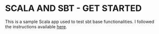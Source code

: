 # SCALA AND SBT - GET STARTED

This is a sample Scala app used to test sbt base functionalities.
I followed the instructions available [here](https://www.scala-sbt.org/1.x/docs/sbt-by-example.html).
